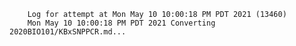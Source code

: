         Log for attempt at Mon May 10 10:00:18 PM PDT 2021 (13460)
        Mon May 10 10:00:18 PM PDT 2021 Converting 2020BIO101/KBxSNPPCR.md...
